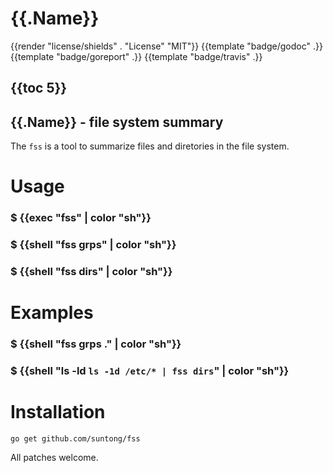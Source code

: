 
# {{.Name}}

{{render "license/shields" . "License" "MIT"}}
{{template "badge/godoc" .}}
{{template "badge/goreport" .}}
{{template "badge/travis" .}}

## {{toc 5}}

## {{.Name}} - file system summary

The `fss` is a tool to summarize files and diretories in the file system.


# Usage

### $ {{exec "fss" | color "sh"}}

### $ {{shell "fss grps" | color "sh"}}

### $ {{shell "fss dirs" | color "sh"}}


# Examples

### $ {{shell "fss grps ." | color "sh"}}

### $ {{shell "ls -ld `ls -1d /etc/* | fss dirs`" | color "sh"}}


# Installation

```
go get github.com/suntong/fss
```

All patches welcome.


